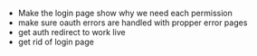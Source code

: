 - Make the login page show why we need each permission
- make sure oauth errors are handled with propper error pages
- get auth redirect to work live
- get rid of login page

